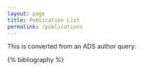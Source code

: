 ```yaml
---
layout: page
title: Publication List
permalink: /publications
---
```


This is converted from an ADS author query:

{% bibliography %}
